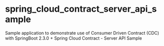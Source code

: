 # spring_cloud_contract_server_api_sample
Sample application to demonstrate use of Consumer Driven Contract (CDC) with SpringBoot 2.3.0 + Spring Cloud Contract - Server API Sample
